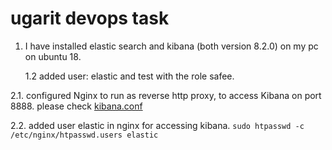 # ugarit devops task 

1. I have installed elastic search and kibana (both version 8.2.0) on my pc on ubuntu 18. 

   1.2 added user: elastic and test with the role safee.  

2.1. configured Nginx to run as reverse http proxy, to access Kibana on port 8888. please check [kibana.conf](https://github.com/Dina-Adel-1302/ugarit/blob/bcc2c511da375c5369da3624a208a5e2149af4dc/kibana.conf)
       
   2.2. added user elastic in nginx for accessing kibana. 
         ```
          sudo htpasswd -c /etc/nginx/htpasswd.users elastic
         ```
